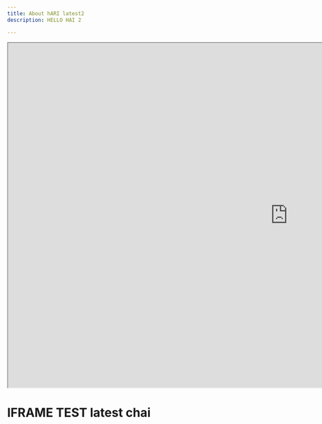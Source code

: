 ```yaml
---
title: About hARI latest2
description: HELLO HAI 2

---
```


<iframe width="1300px" height="800px" src="https://capture.navattic.com/3IYJ2FuugLcvASdaEwLM"></iframe>

<h1>IFRAME TEST latest chai</h1>